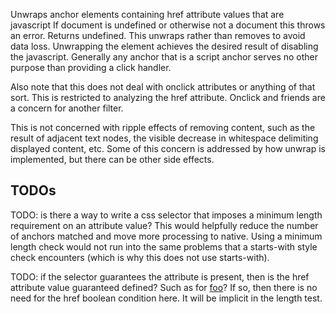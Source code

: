 Unwraps anchor elements containing href attribute values that are javascript
If document is undefined or otherwise not a document this throws an error.
Returns undefined. This unwraps rather than removes to avoid data loss.
Unwrapping the element achieves the desired result of disabling the
javascript. Generally any anchor that is a script anchor serves no other
purpose than providing a click handler.

Also note that this does not deal with onclick attributes or anything of that
sort. This is restricted to analyzing the href attribute. Onclick and friends
are a concern for another filter.

This is not concerned with ripple effects of removing content, such as
the result of adjacent text nodes, the visible decrease in whitespace
delimiting displayed content, etc. Some of this concern is addressed by
how unwrap is implemented, but there can be other side effects.


## TODOs

TODO: is there a way to write a css selector that imposes a minimum length
requirement on an attribute value? This would helpfully reduce the number
of anchors matched and move more processing to native. Using a minimum
length check would not run into the same problems that a starts-with style
check encounters (which is why this does not use starts-with).

TODO: if the selector guarantees the attribute is present, then is the href
attribute value guaranteed defined? Such as for <a href>foo</a>? If so,
then there is no need for the href boolean condition here. It will be
implicit in the length test.
